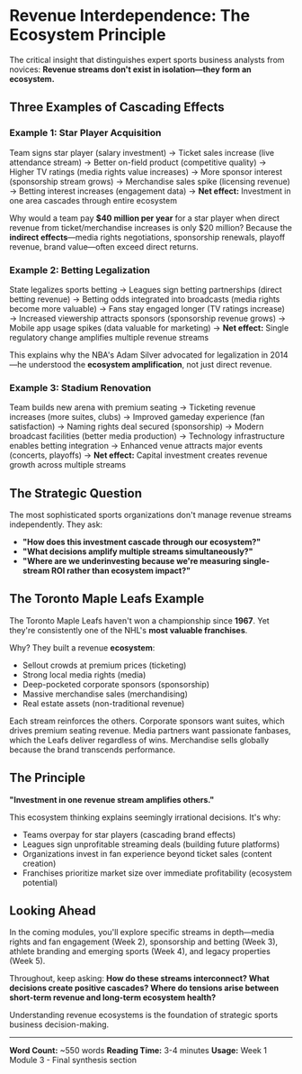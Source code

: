 # Revenue Interdependence: The Ecosystem Principle

The critical insight that distinguishes expert sports business analysts from novices: **Revenue streams don't exist in isolation—they form an ecosystem.**

## Three Examples of Cascading Effects

### Example 1: Star Player Acquisition

Team signs star player (salary investment) →
Ticket sales increase (live attendance stream) →
Better on-field product (competitive quality) →
Higher TV ratings (media rights value increases) →
More sponsor interest (sponsorship stream grows) →
Merchandise sales spike (licensing revenue) →
Betting interest increases (engagement data) →
**Net effect:** Investment in one area cascades through entire ecosystem

Why would a team pay **$40 million per year** for a star player when direct revenue from ticket/merchandise increases is only $20 million? Because the **indirect effects**—media rights negotiations, sponsorship renewals, playoff revenue, brand value—often exceed direct returns.

### Example 2: Betting Legalization

State legalizes sports betting →
Leagues sign betting partnerships (direct betting revenue) →
Betting odds integrated into broadcasts (media rights become more valuable) →
Fans stay engaged longer (TV ratings increase) →
Increased viewership attracts sponsors (sponsorship revenue grows) →
Mobile app usage spikes (data valuable for marketing) →
**Net effect:** Single regulatory change amplifies multiple revenue streams

This explains why the NBA's Adam Silver advocated for legalization in 2014—he understood the **ecosystem amplification**, not just direct revenue.

### Example 3: Stadium Renovation

Team builds new arena with premium seating →
Ticketing revenue increases (more suites, clubs) →
Improved gameday experience (fan satisfaction) →
Naming rights deal secured (sponsorship) →
Modern broadcast facilities (better media production) →
Technology infrastructure enables betting integration →
Enhanced venue attracts major events (concerts, playoffs) →
**Net effect:** Capital investment creates revenue growth across multiple streams

## The Strategic Question

The most sophisticated sports organizations don't manage revenue streams independently. They ask:

- **"How does this investment cascade through our ecosystem?"**
- **"What decisions amplify multiple streams simultaneously?"**
- **"Where are we underinvesting because we're measuring single-stream ROI rather than ecosystem impact?"**

## The Toronto Maple Leafs Example

The Toronto Maple Leafs haven't won a championship since **1967**. Yet they're consistently one of the NHL's **most valuable franchises**.

Why? They built a revenue **ecosystem**:
- Sellout crowds at premium prices (ticketing)
- Strong local media rights (media)
- Deep-pocketed corporate sponsors (sponsorship)
- Massive merchandise sales (merchandising)
- Real estate assets (non-traditional revenue)

Each stream reinforces the others. Corporate sponsors want suites, which drives premium seating revenue. Media partners want passionate fanbases, which the Leafs deliver regardless of wins. Merchandise sells globally because the brand transcends performance.

## The Principle

**"Investment in one revenue stream amplifies others."**

This ecosystem thinking explains seemingly irrational decisions. It's why:
- Teams overpay for star players (cascading brand effects)
- Leagues sign unprofitable streaming deals (building future platforms)
- Organizations invest in fan experience beyond ticket sales (content creation)
- Franchises prioritize market size over immediate profitability (ecosystem potential)

## Looking Ahead

In the coming modules, you'll explore specific streams in depth—media rights and fan engagement (Week 2), sponsorship and betting (Week 3), athlete branding and emerging sports (Week 4), and legacy properties (Week 5).

Throughout, keep asking: **How do these streams interconnect? What decisions create positive cascades? Where do tensions arise between short-term revenue and long-term ecosystem health?**

Understanding revenue ecosystems is the foundation of strategic sports business decision-making.

---

**Word Count:** ~550 words
**Reading Time:** 3-4 minutes
**Usage:** Week 1 Module 3 - Final synthesis section
